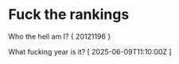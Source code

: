 # Fuck the rankings

Who the hell am I?
{ 20121196 }

What fucking year is it?
[ 2025-06-09T11:10:00Z ]
